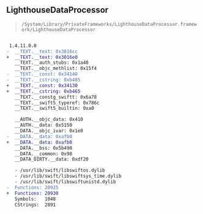 ## LighthouseDataProcessor

> `/System/Library/PrivateFrameworks/LighthouseDataProcessor.framework/LighthouseDataProcessor`

```diff

 1.4.11.0.0
-  __TEXT.__text: 0x3016cc
+  __TEXT.__text: 0x3016e0
   __TEXT.__auth_stubs: 0x1a40
   __TEXT.__objc_methlist: 0x15f4
-  __TEXT.__const: 0x34140
-  __TEXT.__cstring: 0xb485
+  __TEXT.__const: 0x34130
+  __TEXT.__cstring: 0xb465
   __TEXT.__constg_swiftt: 0x6a78
   __TEXT.__swift5_typeref: 0x786c
   __TEXT.__swift5_builtin: 0xa0

   __AUTH.__objc_data: 0x410
   __AUTH.__data: 0x5150
   __DATA.__objc_ivar: 0x1e0
-  __DATA.__data: 0xafb0
+  __DATA.__data: 0xafb8
   __DATA.__bss: 0x5b490
   __DATA.__common: 0x98
   __DATA_DIRTY.__data: 0xdf20

   - /usr/lib/swift/libswiftos.dylib
   - /usr/lib/swift/libswiftsys_time.dylib
   - /usr/lib/swift/libswiftunistd.dylib
-  Functions: 20925
+  Functions: 20930
   Symbols:   1048
   CStrings:  2891
 

```
